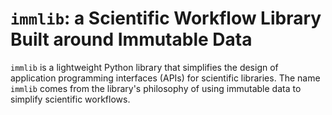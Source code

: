 # `immlib`: a Scientific Workflow Library Built around Immutable Data

`immlib` is a lightweight Python library that simplifies the design of
application programming interfaces (APIs) for scientific libraries. The name
`immlib` comes from the library's philosophy of using immutable data to
simplify scientific workflows.

```{tableofcontents}
```
